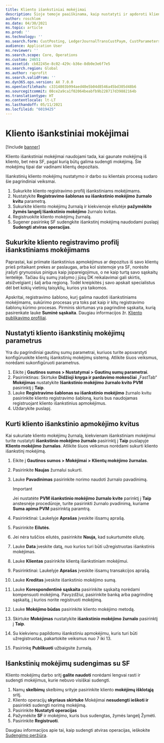 ```yaml
---
title: Kliento išankstiniai mokėjimai
description: Šioje temoje paaiškinama, kaip nustatyti ir apdoroti kliento išankstinius apmokėjimus (dar vadinamus klientų depozitais).
author: roschlom
ms.date: 04/30/2021
ms.topic: article
ms.prod: ''
ms.technology: ''
ms.search.form: CustPosting, LedgerJournalTransCustPaym, CustParameters
audience: Application User
ms.reviewer: ''
ms.search.scope: Core, Operations
ms.custom: 24651
ms.assetid: cb82245e-8c02-429c-b36e-8db0e3e6f7e5
ms.search.region: Global
ms.author: raprofit
ms.search.validFrom: ''
ms.dyn365.ops.version: AX 7.0.0
ms.openlocfilehash: c3314803b994aed40e5b04d8546a45bd305d48b6
ms.sourcegitcommit: 08ce2a9ca1f02064beabfb9b228717d39882164b
ms.translationtype: HT
ms.contentlocale: lt-LT
ms.lasthandoff: 05/11/2021
ms.locfileid: "6019425"
---
```

# <a name="customer-prepayments"></a>Kliento išankstiniai mokėjimai

[!include [banner](../includes/banner.md)]

Kliento išankstiniai mokėjimai naudojami tada, kai gaunate mokėjimą iš kliento, bet nėra SF, pagal kurią būtų galima sudengti mokėjimą. Šie mokėjimų tipai dar vadinami klientų depozitais.

Išankstinių kliento mokėjimų nustatymo ir darbo su klientais procesą sudaro šie pagrindiniai veiksmai.

1. Sukurkite kliento registravimo profilį išankstiniams mokėjimams.
2. Nustatykite **Registravimo šablonas su išankstinio mokėjimo žurnalo kvitu** parametrą.
3. Sukurkite kliento mokėjimų žurnalą ir kiekvienoje eilutėje **pažymėkite žymės langelį Išankstinio mokėjimo** žurnalo kvitas.
4. Registruokite kliento mokėjimų žurnalą.
5. Sugener pasirinkę SF sudengkite išankstinį mokėjimą naudodami puslapį **Sudengti atviras operacijas**.

## <a name="create-a-customer-posting-profile-for-prepayments"></a>Sukurkite kliento registravimo profilį išankstiniams mokėjimams

Paprastai, kai priimate išankstinius apmokėjimus ar depozitus iš savo klientų prieš pritaikant prekes ar paslaugas, arba kol sistemoje yra SF, norėsite įrašyti grynuosius pinigus kaip įsipareigojimus, o ne kaip turtą savo sąskaitų lentelėje. Tačiau šių sumų įrašymo į jūsų DK reikalavimai gali skirtis, atsižvelgiant į šalį arba regioną. Todėl kreipkitės į savo apskait specialistus dėl bet kokių vietinių taisyklių, kurios yra taikomos.

Apskritai, registravimo šablono, kurį galima naudoti išankstiniams mokėjimams, sukūrimo procesas yra toks pat kaip ir kitų registravimo šablonų kūrimo procesas. Pirminis skirtumas yra pagrindinė sąskaita, kurią pasirenkate lauke **Suminė sąskaita**. Daugiau informacijos žr. [Kliento publikavimo profiliai](customer-posting-profiles.md).

## <a name="define-parameters-for-customer-prepayments"></a>Nustatyti kliento išankstinių mokėjimų parametrus

Yra du pagrindiniai gautinų sumų parametrai, kuriuos turite apsvarstyti konfigūruokite klientų išankstinių mokėjimų sistemą. Atlikite šiuos veiksmus, norėdami sukonfigūruoti parametrus.

1. Eikite į **Gautinos sumos \> Nustatymai \> Gautinų sumų parametrai**.
2. Pasirinktinas: Skirtuke **Didžioji knyga ir pardavimo mokesčiai** „FastTab“ **Mokėjimas** nustatykite **Išankstinio mokėjimo žurnalo kvito PVM** pasirinktį į **Taip**.
3. Lauke **Registravimo šablonas su išankstinio mokėjimo** žurnalo kvitu pasirinkite kliento registravimo šabloną, kuris bus naudojamas registruojant kliento išankstinius apmokėjimus.
4. Uždarykite puslapį.

## <a name="create-customer-prepayment-vouchers"></a>Kurti kliento išankstinio apmokėjimo kvitus

Kai sukuriate kliento mokėjimų žurnalą, kiekvienam išankstiniam mokėjimui turite nustatyti **išankstinio mokėjimo žurnalo** pasirinktį į **Taip** puslapyje **Kliento mokėjimo žurnalas**. Atlikite šiuos veiksmus norėdami sukurti kliento išankstinį mokėjimą.

1. Eikite į **Gautinos sumos \> Mokėjimai \> Klientų mokėjimo žurnalas**.
2. Pasirinkite **Naujas** žurnalui sukurti.
3. Lauke **Pavadinimas** pasirinkite norimo naudoti žurnalo pavadinimą.

    > [!IMPORTANT]
    > Jei nustatėte **PVM išankstinio mokėjimo žurnalo kvite** parinktį į **Taip** anstesnėje procedūroje, turite pasirinkti žurnalo pvadinimą, kuriame **Suma apima PVM** pasirinktą paramtrą. 

4. Pasirinktinai: Laukelyje **Aprašas** įveskite išsamų aprašą.
5. Pasirinkite **Eilutės**.
6. Jei nėra tuščios eilutės, pasirinkite **Nauja,** kad sukurtumėte eilutę.
7. Lauke **Data** įveskite datą, nuo kurios turi būti užregistruotas išankstinis mokėjimas.
8. Lauke **Klientas** pasirinkite klientą išankstiniam mokėjimui.
9. Pasirinktinai: Laukelyje **Aprašas** įveskite išsamų transakcijos aprašą.
10. Lauke **Kreditas** įveskite išankstinio mokėjimo sumą.
11. Lauke **Korespondentinė sąskaita** pasirinkite sąskaitą norėdami kompensuoti mokėjimą. Pavyzdžiui, pasirinkite banką arba pagrindinę sąskaitą, į kurios norite registruoti mokėjimą.
12. Lauke **Mokėjimo būdas** pasirinkite kliento mokėjimo metodą.
13. Skirtuke **Mokėjimas** nustatykite **išankstinio mokėjimo žurnalo** pasirinktį į **Taip**.
14. Su kiekvienu papildomu išankstiniu apmokėjimu, kuris turi būti užregistruotas, pakartokite veiksmus nuo 7 iki 13.
15. Pasirinkę **Publikuoti** užbaigsite žurnalą.

## <a name="settle-prepayments-with-invoices"></a>Išankstinių mokėjimų sudengimas su SF

Kliento mokėjimų darbo sritį **galite naudoti** norėdami lengvai rasti ir sudengti mokėjimus, kurie nebuvo visiškai sudengti.

1. Namų **skelbimų** skelbimų srityje pasirinkite kliento **mokėjimų išklotąją** sritį.
2. Kliento operacijų **skyriaus skirtuke** Mokėjimai **nesudengti ieškoti ir** pasirinkti sudengti norimą mokėjimą.
3. Pasirinkite **Nustatyti operacijas**
4. Pažymėkite **SF** ir mokėjimo, kuris bus sudengtas, žymės langelį Žymėti.
5. Pasirinkite **Registruoti**.

Daugiau informacijos apie tai, kaip sudengti atviras operacijas, ieškokite [Sudengimo peržiūra](/cash-bank-management/settlement-overview.md).
